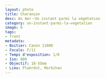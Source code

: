 ```yaml
---
layout: photo
title: Charançon
desc: An Aer・Un instant parmi la végétation
category: un-instant-parmi-la-vegetation
image: 6
tags:
- front
metadata:
- Boitier: Canon 1100D
- Focale: F/11
- Temps d'exposition: 1/8
- Iso: 800
- Objectif: 18-55mm
- Lieu: Ploërdut, Morbihan
---
```

